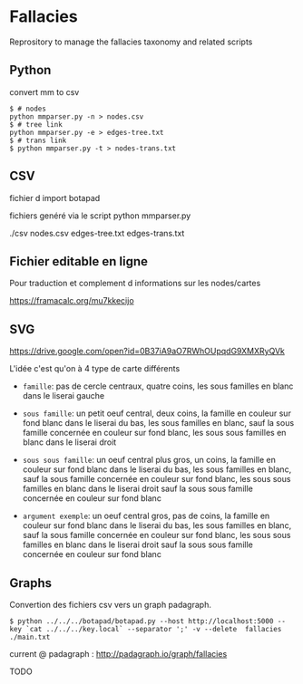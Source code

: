 # Fallacies
Reprository to manage the fallacies taxonomy and related scripts



## Python

convert mm to csv 

    $ # nodes
    python mmparser.py -n > nodes.csv
    $ # tree link
    python mmparser.py -e > edges-tree.txt
    $ # trans link
    $ python mmparser.py -t > nodes-trans.txt


## CSV 

fichier d import botapad



fichiers genéré via le script python mmparser.py

./csv 
  nodes.csv
  edges-tree.txt
  edges-trans.txt
  

## Fichier editable en ligne

Pour traduction et complement d informations sur les nodes/cartes 

https://framacalc.org/mu7kkecijo


## SVG

https://drive.google.com/open?id=0B37iA9aO7RWhOUpqdG9XMXRyQVk

L'idée c'est qu'on à 4 type de carte différents

* `famille`: pas de cercle centraux, quatre coins, les sous familles en blanc dans le liserai gauche

* `sous famille`: un petit oeuf central, deux coins, la famille en couleur sur fond blanc dans le liserai du bas, les sous familles en blanc, sauf la sous famille concernée en couleur sur fond blanc, les sous sous familles en blanc dans le liserai droit

* `sous sous famille`: un oeuf central plus gros, un coins, la famille en couleur sur fond blanc dans le liserai du bas, les sous familles en blanc, sauf la sous famille concernée en couleur sur fond blanc, les sous sous familles en blanc dans le liserai droit sauf la sous sous famille concernée en couleur sur fond blanc

* `argument exemple`: un oeuf central gros, pas de coins, la famille en couleur sur fond blanc dans le liserai du bas, les sous familles en blanc, sauf la sous famille concernée en couleur sur fond blanc, les sous sous familles en blanc dans le liserai droit sauf la sous sous famille concernée en couleur sur fond blanc


## Graphs

Convertion des fichiers csv vers un graph padagraph.

    $ python ../../../botapad/botapad.py --host http://localhost:5000 --key `cat ../../../key.local` --separator ';' -v --delete  fallacies ./main.txt

current @ padagraph : http://padagraph.io/graph/fallacies

TODO
